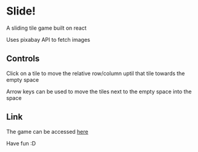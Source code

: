 # Slide!
A sliding tile game built on react

Uses pixabay API to fetch images

## Controls 
Click on a tile to move the relative row/column uptil that tile towards the empty space

Arrow keys can be used to move the tiles next to the empty space into the space

## Link
The game can be accessed [here](https://poseidon0z.github.io/slide/)

Have fun :D
